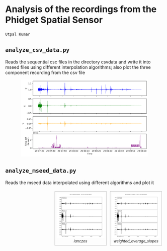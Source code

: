<h1>Analysis of the recordings from the Phidget Spatial Sensor</h1> 

<code>Utpal Kumar</code>


<h2><code>analyze_csv_data.py</code></h2> 
<p>Reads the sequential csc files in the directory csvdata and 
write it into mseed files using different interpolation algorithms; also plot the three component recording from the csv file</p>


<p align="center">
  <img width="80%" src="figs/plot_all_data_RFI-phidgetData.png">
</p>

<h2><code>analyze_mseed_data.py</code></h2> 
<p>Reads the mseed data interpolated using different algorithms and plot it</p>


<figure style="float: right; width: 30%; text-align: center; font-style: italic; font-size: smaller; text-indent: 0; border: thin silver solid; margin: 0.5em; padding: 0.5em;">
    <img src="figs/RFI-phidgetData-weighted_average_slopes-ZXY.png">
    <figcaption>weighted_average_slopes</figcaption>
</figure>

<figure style="float: right; width: 30%; text-align: center; font-style: italic; font-size: smaller; text-indent: 0; border: thin silver solid; margin: 0.5em; padding: 0.5em;">
    <img src="figs/RFI-phidgetData-lanczos-ZXY.png">
    <figcaption>lanczos</figcaption>
</figure>